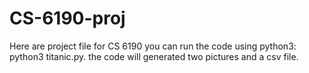 # CS-6190-proj
Here are project file for CS 6190
you can run the code using python3: python3 titanic.py.
the code will generated two pictures and a csv file.
